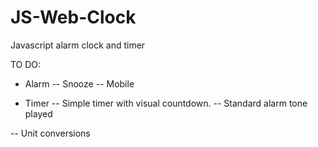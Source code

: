 # JS-Web-Clock
Javascript alarm clock and timer

TO DO:
- Alarm
-- Snooze
-- Mobile

- Timer
-- Simple timer with visual countdown. 
-- Standard alarm tone played

-- Unit conversions

